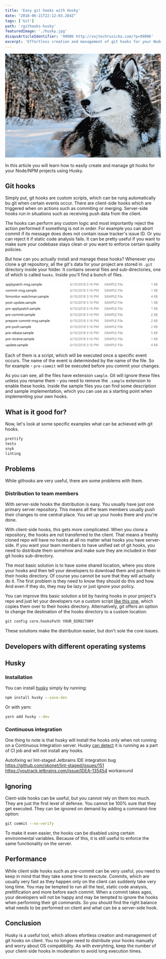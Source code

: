 ```yaml
---
title: 'Easy git hooks with Husky'
date: "2018-06-21T22:12:03.284Z"
tags: ['Git']
path: '/githooks-husky'
featuredImage: './husky.jpg'
disqusArticleIdentifier: '99006 http://vojtechruzicka.com/?p=99006'
excerpt: 'Effortless creation and management of git hooks for your Node/NPM projects with Husky.'
---
```


![Husky](husky.jpg)

In this article you will learn how to easily create and manage git hooks for your Node/NPM projects using Husky.

## Git hooks
Simply put, git hooks are custom scripts, which can be rung automatically bu git when certain events occur. There are client-side hooks which are triggered when on actions such as commiting or merging. Server-side hooks run in situations such as receiving push data from the client.

The hooks can perform any custom logic and most importantly reject the action performed if something is not in order. For example you can abort commit if its message does does not contain issue tracker's issue ID. Or you can reject it if static code analysis fails. It can be pretty useful if you want to make sure your codebase stays clean or you want to enforce certain quality policies.

But how can you actually install and manage these hooks? Whenever you clone a git repository, all the git's data for your project are stored in `.git` directory inside your folder. It contains several files and sub-directories, one of which is called `hooks`. Inside you'll find a bunch of files.

![Git Hooks Directory](./git-hooks.png)

Each of them is a script, which will be executed once a specific event occurs. The name of the event is determinded by the name of the file. So for example - `pre-commit` will be executed before you commit your changes.

As you can see, all the files have extension `sample`. Git will ignore these files unless you rename them - you need to remove the `.sample` extension to enable these hooks. Inside the sample files you can find some description and sample implementation, which you can use as a starting point when implementing your own hooks.

## What is it good for?
Now, let's look at some specific examples what can be achieved with git hooks.


    prettify
    tests
    snyk
    linting
## Problems
While githooks are very useful, there are some problems with them.

### Distribution to team members
With server-side hooks the distribution is easy. You usually have just one primary server repository. This means all the team members usually push their changes to one central place. You set up your hooks there and you're done.

With client-side hooks, this gets more complicated. When you clone a repository, the hooks are not transferred to the client. That means a freshly cloned repo will have no hooks at all no matter what hooks you have server-side. If you want your team members to have unified set of git hooks, you need to distribute them somehow and make sure they are included in their git hooks sub-directory.

The most basic solution is to have some shared location, where you store your hooks and then tell your developers to download them and put theim in their hooks directory. Of course you cannot be sure that they will actually do it. The first problem is they need to know they should do this and how. And even if they do, they may be lazy or just ignore your policy.

You can improve this basic solution a bit by having hooks in your project's repo and just let your developers run a custom script [like this one](https://gist.github.com/tilap/0590e78c9cfd8f6548f5), which copies them over to their hooks directory. Alternatively, git offers an option to change the destination of the hooks directory to a custom location:

```cmd
git config core.hooksPath YOUR_DIRECTORY
```

These solutions make the distribution easier, but don't sole the core issues.

## Developers with different operating systems

## Husky
### Installation
You can install [husky](https://github.com/typicode/husky) simply by running:

```cmd
npm install husky --save-dev
```

Or with yarn:

```cmd
yarn add husky --dev
```

### Continuous integration
One thing to note is that husky will install the hooks only when not running on a Continuous Integration server. Husky [can detect](https://github.com/watson/is-ci) it is running as a part of CI job and will not install any hooks. 

Autofixing w/ lint-staged
Jetbrains IDE integration
    bug
        https://github.com/okonet/lint-staged/issues/151
        https://youtrack.jetbrains.com/issue/IDEA-135454
    workaround

## Ignoring
Cient-side hooks can be useful, but you cannot rely on them too much. They are just the first level of defense. You cannot be 100% sure that they get executed. They can be ignored on demand by adding a command-line option:

```cmd
git commit --no-verify
```

To make it even easier, the hooks can be disabled using certain environmental variables. Because of this, it is still useful to enforce the same functionality on the server. 
    
## Performance
While client side hooks such as pre-commit can be very useful, you need to keep in mind that they take some time to exectute. Commits, which are usually very fast as they happen only on the client can suddenly take very long time. You may be tempted to run all the test, static code analysis, prettification and more before each commit. When a commit takes ages, your developers will not be happy and may be tempted to ignore the hooks when performing  their git commands. So you should find the right balance what needs to be performed on client and what can be a server-side hook.
     
## Conclusion      
Husky is a useful tool, which allows efortless creation and management of git hooks on client. You no longer need to distribute your hooks manually and worry about OS compatibility. As with everyhting, keep the number of your client-side hooks in moderation to avoid long execution times.    
    